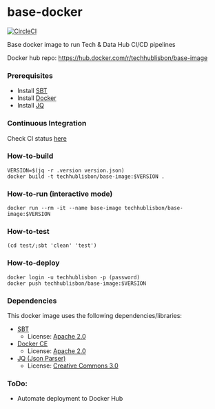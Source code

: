 # base-docker

[![CircleCI](https://circleci.com/gh/TechhubLisbon/base-docker.svg?style=svg)](https://circleci.com/gh/TechhubLisbon/base-docker)

Base docker image to run Tech & Data Hub CI/CD pipelines

Docker hub repo: https://hub.docker.com/r/techhublisbon/base-image

### Prerequisites

* Install [SBT](https://www.scala-sbt.org/download.html)
* Install [Docker](https://docs.docker.com/install/linux/docker-ce/ubuntu/) 
* Install [JQ](https://stedolan.github.io/jq/download/)

### Continuous Integration

Check CI status [here](https://circleci.com/gh/techhublisbon/base-docker)

### How-to-build
```
VERSION=$(jq -r .version version.json)
docker build -t techhublisbon/base-image:$VERSION .
```

### How-to-run (interactive mode)
```
docker run --rm -it --name base-image techhublisbon/base-image:$VERSION
```

### How-to-test
```
(cd test/;sbt 'clean' 'test')
```

### How-to-deploy
```
docker login -u techhublisbon -p (password)
docker push techhublisbon/base-image:$VERSION
```

### Dependencies
This docker image uses the following dependencies/libraries:
* [SBT](https://github.com/sbt/sbt)
  * License: [Apache 2.0](https://github.com/sbt/sbt/blob/develop/LICENSE)
* [Docker CE](https://github.com/docker/docker-ce)
  * License: [Apache 2.0](https://github.com/docker/docker-ce/blob/master/components/engine/LICENSE)
* [JQ (Json Parser)]()
  * License: [Creative Commons 3.0](https://github.com/stedolan/jq/blob/master/COPYING)

### ToDo:
* Automate deployment to Docker Hub
